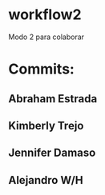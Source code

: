 # workflow2
Modo  2 para colaborar

# Commits:

## Abraham Estrada

## Kimberly Trejo

## Jennifer Damaso

## Alejandro W/H
